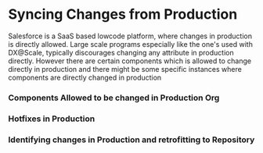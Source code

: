 # Syncing Changes from Production

Salesforce is a SaaS based lowcode platform, where changes in production is directly allowed. Large scale programs especially like the one's used with DX@Scale, typically discourages changing any attribute in production directly. However there are certain components which is allowed to change directly in production and there might be some specific instances where components are directly changed in production

### Components Allowed to be changed in Production Org

### Hotfixes in Production

### Identifying changes in Production and retrofitting to Repository

